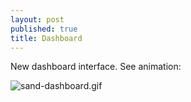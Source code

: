 ```yaml
---
layout: post
published: true
title: Dashboard
---
```


New dashboard interface. See animation:

![sand-dashboard.gif]({{site.baseurl}}/img/sand-dashboard.gif)
